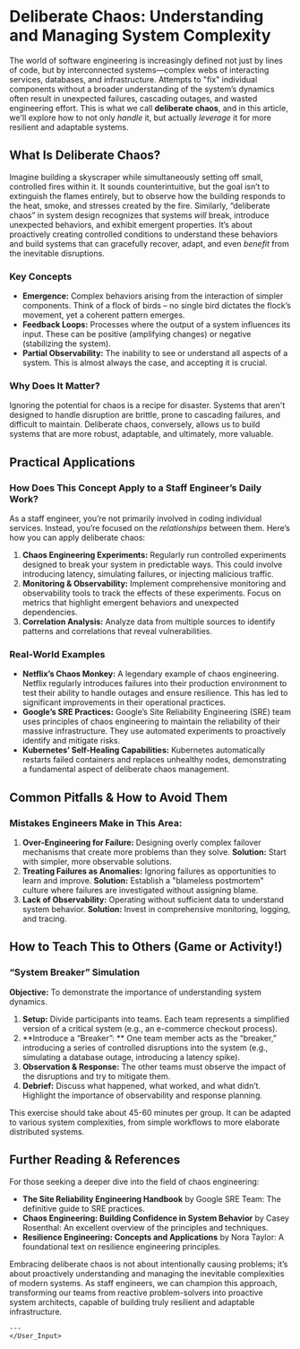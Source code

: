 # Deliberate Chaos: Understanding and Managing System Complexity

The world of software engineering is increasingly defined not just by lines of code, but by interconnected systems—complex webs of interacting services, databases, and infrastructure. Attempts to "fix" individual components without a broader understanding of the system’s dynamics often result in unexpected failures, cascading outages, and wasted engineering effort. This is what we call **deliberate chaos**, and in this article, we'll explore how to not only _handle_ it, but actually _leverage_ it for more resilient and adaptable systems.

## What Is Deliberate Chaos?

Imagine building a skyscraper while simultaneously setting off small, controlled fires within it. It sounds counterintuitive, but the goal isn’t to extinguish the flames entirely, but to observe how the building responds to the heat, smoke, and stresses created by the fire. Similarly, “deliberate chaos” in system design recognizes that systems _will_ break, introduce unexpected behaviors, and exhibit emergent properties. It’s about proactively creating controlled conditions to understand these behaviors and build systems that can gracefully recover, adapt, and even _benefit_ from the inevitable disruptions.

### Key Concepts

- **Emergence:** Complex behaviors arising from the interaction of simpler components. Think of a flock of birds – no single bird dictates the flock’s movement, yet a coherent pattern emerges.
- **Feedback Loops:** Processes where the output of a system influences its input. These can be positive (amplifying changes) or negative (stabilizing the system).
- **Partial Observability:** The inability to see or understand all aspects of a system. This is almost always the case, and accepting it is crucial.

### Why Does It Matter?

Ignoring the potential for chaos is a recipe for disaster. Systems that aren't designed to handle disruption are brittle, prone to cascading failures, and difficult to maintain. Deliberate chaos, conversely, allows us to build systems that are more robust, adaptable, and ultimately, more valuable.

## Practical Applications

### How Does This Concept Apply to a Staff Engineer’s Daily Work?

As a staff engineer, you’re not primarily involved in coding individual services. Instead, you’re focused on the _relationships_ between them. Here’s how you can apply deliberate chaos:

1.  **Chaos Engineering Experiments:** Regularly run controlled experiments designed to break your system in predictable ways. This could involve introducing latency, simulating failures, or injecting malicious traffic.
2.  **Monitoring & Observability:** Implement comprehensive monitoring and observability tools to track the effects of these experiments. Focus on metrics that highlight emergent behaviors and unexpected dependencies.
3.  **Correlation Analysis:** Analyze data from multiple sources to identify patterns and correlations that reveal vulnerabilities.

### Real-World Examples

- **Netflix’s Chaos Monkey:** A legendary example of chaos engineering. Netflix regularly introduces failures into their production environment to test their ability to handle outages and ensure resilience. This has led to significant improvements in their operational practices.
- **Google’s SRE Practices:** Google’s Site Reliability Engineering (SRE) team uses principles of chaos engineering to maintain the reliability of their massive infrastructure. They use automated experiments to proactively identify and mitigate risks.
- **Kubernetes’ Self-Healing Capabilities:** Kubernetes automatically restarts failed containers and replaces unhealthy nodes, demonstrating a fundamental aspect of deliberate chaos management.

## Common Pitfalls & How to Avoid Them

### Mistakes Engineers Make in This Area:

1.  **Over-Engineering for Failure:** Designing overly complex failover mechanisms that create more problems than they solve. **Solution:** Start with simpler, more observable solutions.
2.  **Treating Failures as Anomalies:** Ignoring failures as opportunities to learn and improve. **Solution:** Establish a "blameless postmortem" culture where failures are investigated without assigning blame.
3.  **Lack of Observability:** Operating without sufficient data to understand system behavior. **Solution:** Invest in comprehensive monitoring, logging, and tracing.

## How to Teach This to Others (Game or Activity!)

### “System Breaker” Simulation

**Objective:** To demonstrate the importance of understanding system dynamics.

1.  **Setup:** Divide participants into teams. Each team represents a simplified version of a critical system (e.g., an e-commerce checkout process).
2.  **Introduce a “Breaker”: ** One team member acts as the “breaker,” introducing a series of controlled disruptions into the system (e.g., simulating a database outage, introducing a latency spike).
3.  **Observation & Response:** The other teams must observe the impact of the disruptions and try to mitigate them.
4.  **Debrief:** Discuss what happened, what worked, and what didn’t. Highlight the importance of observability and response planning.

This exercise should take about 45-60 minutes per group. It can be adapted to various system complexities, from simple workflows to more elaborate distributed systems.

## Further Reading & References

For those seeking a deeper dive into the field of chaos engineering:

- **The Site Reliability Engineering Handbook** by Google SRE Team: The definitive guide to SRE practices.
- **Chaos Engineering: Building Confidence in System Behavior** by Casey Rosenthal: An excellent overview of the principles and techniques.
- **Resilience Engineering: Concepts and Applications** by Nora Taylor: A foundational text on resilience engineering principles.

Embracing deliberate chaos is not about intentionally causing problems; it’s about proactively understanding and managing the inevitable complexities of modern systems. As staff engineers, we can champion this approach, transforming our teams from reactive problem-solvers into proactive system architects, capable of building truly resilient and adaptable infrastructure.

    ---
    </User_Input>
